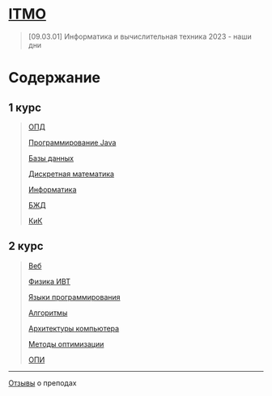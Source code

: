 # [ITMO](https://itmo.ru)

> [09.03.01] Информатика и вычислительная техника 2023 - наши дни

# Содержание

## 1 курс

> [ОПД](./opd)
>
> [Программирование Java](./programming)
>
> [Базы данных](./db/)
>
> [Дискретная математика](./discretemath/)
>
> [Информатика](./informatics/)
>
> [БЖД](./lifesafety/)
>
> [КиК](kik)

## 2 курс

> [Веб](./web/)
>
> [Физика ИВТ](./phys/)
>
> [Языки программирования](./programming-langs/)
>
> [Алгоритмы](./algos/)
>
> [Архитектуры компьютера](./csa/)
>
> [Методы оптимизации](./metop/)
>
> [ОПИ](./opi/)

---

[Отзывы](./teacher-feedback.md) о преподах
